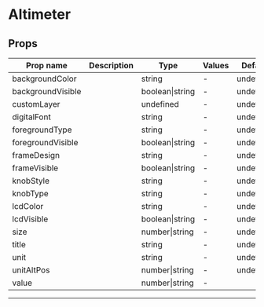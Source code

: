 # Altimeter

## Props

| Prop name         | Description | Type            | Values | Default   |
| ----------------- | ----------- | --------------- | ------ | --------- |
| backgroundColor   |             | string          | -      | undefined |
| backgroundVisible |             | boolean\|string | -      | undefined |
| customLayer       |             | undefined       | -      | undefined |
| digitalFont       |             | string          | -      | undefined |
| foregroundType    |             | string          | -      | undefined |
| foregroundVisible |             | boolean\|string | -      | undefined |
| frameDesign       |             | string          | -      | undefined |
| frameVisible      |             | boolean\|string | -      | undefined |
| knobStyle         |             | string          | -      | undefined |
| knobType          |             | string          | -      | undefined |
| lcdColor          |             | string          | -      | undefined |
| lcdVisible        |             | boolean\|string | -      | undefined |
| size              |             | number\|string  | -      | undefined |
| title             |             | string          | -      | undefined |
| unit              |             | string          | -      | undefined |
| unitAltPos        |             | number\|string  | -      | undefined |
| value             |             | number\|string  | -      |           |

---
